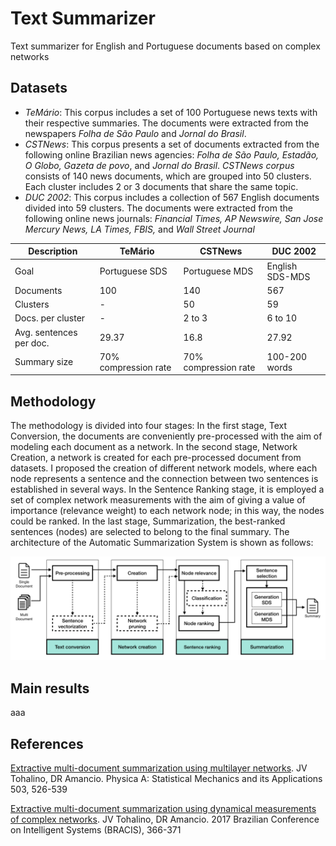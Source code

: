 # Text Summarizer
Text summarizer for English and Portuguese documents based on complex networks 

## Datasets
- _TeMário_: This corpus includes a set of 100 Portuguese news texts with their respective summaries. The documents were extracted from the newspapers _Folha de São Paulo_ and _Jornal do Brasil_. 
- _CSTNews_: This corpus presents a set of documents extracted from the following online Brazilian news agencies: _Folha de São Paulo, Estadão, O Globo, Gazeta de povo_, and _Jornal do Brasil_. _CSTNews corpus_ consists of 140 news documents, which are grouped into 50 clusters. Each cluster includes 2 or 3 documents that share the same topic.  
- _DUC 2002_: This corpus includes a collection of 567 English documents divided into 59 clusters. The documents were extracted from the following online news journals: _Financial Times, AP Newswire, San Jose Mercury News, LA Times, FBIS,_ and _Wall Street Journal_

Description | TeMário  | CSTNews | DUC 2002 |
|---- | ---- | --- | --- |
| Goal  | Portuguese SDS  | Portuguese MDS | English SDS-MDS
| Documents  | 100 | 140 | 567
| Clusters | - | 50 | 59 
|Docs. per cluster | - | 2 to 3 | 6 to 10
|Avg. sentences per doc. | 29.37 | 16.8 | 27.92
|Summary size | 70% compression rate | 70% compression rate | 100-200 words 


## Methodology
The methodology is divided into four stages: In the first stage, Text Conversion, the documents are conveniently pre-processed with the aim of modeling each document as a network. In the second stage, Network Creation, a network is created for each pre-processed document from datasets. I proposed the creation of different network models, where each node represents a sentence and the connection between two sentences is established in several ways. In the Sentence Ranking stage, it is employed a set of complex network measurements with the aim of giving a value of importance (relevance weight) to each network node; in this way, the nodes could be ranked. In the last stage, Summarization, the best-ranked sentences (nodes) are selected to belong to the final summary. The architecture of the Automatic Summarization System is shown as follows:

![Automatic Summarization Architecture](as_arquitecture.png)


## Main results
aaa

## References
[Extractive multi-document summarization using multilayer networks](https://www.sciencedirect.com/science/article/abs/pii/S0378437118303212). JV Tohalino, DR Amancio. Physica A: Statistical Mechanics and its Applications 503, 526-539

[Extractive multi-document summarization using dynamical measurements of complex networks](https://ieeexplore.ieee.org/abstract/document/8247081). JV Tohalino, DR Amancio. 2017 Brazilian Conference on Intelligent Systems (BRACIS), 366-371
